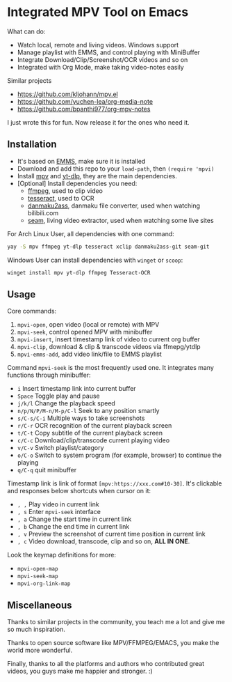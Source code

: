 # Integrated MPV Tool on Emacs

What can do:
- Watch local, remote and living videos. Windows support
- Manage playlist with EMMS, and control playing with MiniBuffer
- Integrate Download/Clip/Screenshot/OCR videos and so on
- Integrated with Org Mode, make taking video-notes easily

Similar projects
- https://github.com/kljohann/mpv.el
- https://github.com/yuchen-lea/org-media-note
- https://github.com/bpanthi977/org-mpv-notes

I just wrote this for fun. Now release it for the ones who need it.

## Installation

- It's based on [EMMS](https://www.gnu.org/software/emms/), make sure it is installed
- Download and add this repo to your `load-path`, then `(require 'mpvi)`
- Install [mpv](https://mpv.io/) and [yt-dlp](https://github.com/yt-dlp/yt-dlp), they are the main dependencies.
- [Optional] Install dependencies you need:
  + [ffmpeg](https://ffmpeg.org/), used to clip video
  + [tesseract](https://github.com/tesseract-ocr/tesseract), used to OCR
  + [danmaku2ass](https://github.com/m13253/danmaku2ass), danmaku file converter, used when watching bilibili.com
  + [seam](https://github.com/Borber/seam), living video extractor, used when watching some live sites

For Arch Linux User, all dependencies with one command:
```sh
yay -S mpv ffmpeg yt-dlp tesseract xclip danmaku2ass-git seam-git
```

Windows User can install dependencies with `winget` or `scoop`:
```sh
winget install mpv yt-dlp ffmpeg Tesseract-OCR
```

## Usage

Core commands:
1. `mpvi-open`, open video (local or remote) with MPV
2. `mpvi-seek`, control opened MPV with minibuffer
3. `mpvi-insert`, insert timestamp link of video to current org buffer
4. `mpvi-clip`, download & clip & transcode videos via ffmepg/ytdlp
5. `mpvi-emms-add`, add video link/file to EMMS playlist

Command `mpvi-seek` is the most frequently used one. It integrates many functions through minibuffer:
- `i` Insert timestamp link into current buffer
- `Space` Toggle play and pause
- `j/k/l` Change the playback speed
- `n/p/N/P/M-n/M-p/C-l` Seek to any position smartly
- `s/C-s/C-i` Multiple ways to take screenshots
- `r/C-r` OCR recognition of the current playback screen
- `t/C-t` Copy subtitle of the current playback screen
- `c/C-c` Download/clip/transcode current playing video
- `v/C-v` Switch playlist/category
- `o/C-o` Switch to system program (for example, browser) to continue the playing
- `q/C-q` quit minibuffer

Timestamp link is link of format `[mpv:https://xxx.com#10-30]`. It's clickable and responses below shortcuts when cursor on it:
- `, ,` Play video in current link
- `, s` Enter `mpvi-seek` interface
- `, a` Change the start time in current link
- `, b` Change the end time in current link
- `, v` Preview the screenshot of current time position in current link
- `, c` Video download, transcode, clip and so on, **ALL IN ONE**.

Look the keymap definitions for more:
- `mpvi-open-map`
- `mpvi-seek-map`
- `mpvi-org-link-map`

## Miscellaneous

Thanks to similar projects in the community, you teach me a lot and give me so much inspiration.

Thanks to open source software like MPV/FFMPEG/EMACS, you make the world more wonderful.

Finally, thanks to all the platforms and authors who contributed great videos, you guys make me happier and stronger. :)
